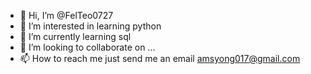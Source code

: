- 👋 Hi, I’m @FelTeo0727
- 👀 I’m interested in learning python
- 🌱 I’m currently learning sql
- 💞️ I’m looking to collaborate on ...
- 📫 How to reach me just send me an email amsyong017@gmail.com

<!---
FelTeo0727/FelTeo0727 is a ✨ special ✨ repository because its `README.md` (this file) appears on your GitHub profile.
You can click the Preview link to take a look at your changes.
--->

